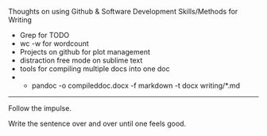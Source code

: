 Thoughts on using Github & Software Development Skills/Methods for Writing

* Grep for TODO
* wc -w for wordcount
* Projects on github for plot management
* distraction free mode on sublime text
* tools for compiling multiple docs into one doc
* * pandoc -o compileddoc.docx -f markdown -t docx writing/*.md 

---

Follow the impulse.

Write the sentence over and over until one feels good. 